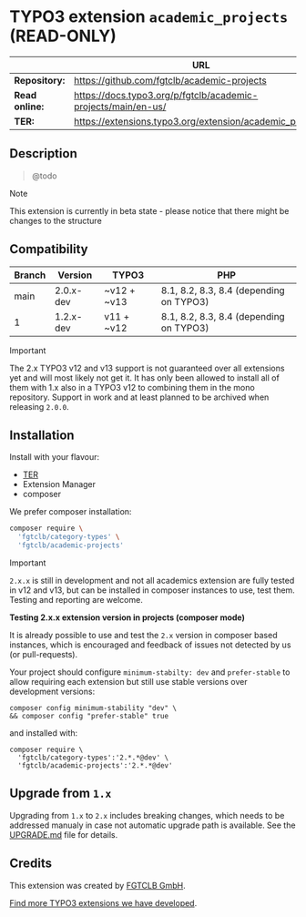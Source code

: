 # TYPO3 extension `academic_projects` (READ-ONLY)

|                  | URL                                                           |
|------------------|---------------------------------------------------------------|
| **Repository:**  | https://github.com/fgtclb/academic-projects                   |
| **Read online:** | https://docs.typo3.org/p/fgtclb/academic-projects/main/en-us/ |
| **TER:**         | https://extensions.typo3.org/extension/academic_projects/     |

## Description

> @todo

> [!NOTE]
> This extension is currently in beta state - please notice that there might be changes to the structure

## Compatibility

| Branch | Version   | TYPO3       | PHP                                     |
|--------|-----------|-------------|-----------------------------------------|
| main   | 2.0.x-dev | ~v12 + ~v13 | 8.1, 8.2, 8.3, 8.4 (depending on TYPO3) |
| 1      | 1.2.x-dev | v11 + ~v12  | 8.1, 8.2, 8.3, 8.4 (depending on TYPO3) |

> [!IMPORTANT]
> The 2.x TYPO3 v12 and v13 support is not guaranteed over all extensions
> yet and will most likely not get it. It has only been allowed to install
> all of them with 1.x also in a TYPO3 v12 to combining them in the mono
> repository.
> Support in work and at least planned to be archived when releasing `2.0.0`.

## Installation

Install with your flavour:

* [TER](https://extensions.typo3.org/extension/academic_projects/)
* Extension Manager
* composer

We prefer composer installation:

```bash
composer require \
  'fgtclb/category-types' \
  'fgtclb/academic-projects'
```

> [!IMPORTANT]
> `2.x.x` is still in development and not all academics extension are fully tested in v12 and v13,
> but can be installed in composer instances to use, test them. Testing and reporting are welcome.

**Testing 2.x.x extension version in projects (composer mode)**

It is already possible to use and test the `2.x` version in composer based instances,
which is encouraged and feedback of issues not detected by us (or pull-requests).

Your project should configure `minimum-stabilty: dev` and `prefer-stable` to allow
requiring each extension but still use stable versions over development versions:

```shell
composer config minimum-stability "dev" \
&& composer config "prefer-stable" true
```

and installed with:

```shell
composer require \
  'fgtclb/category-types':'2.*.*@dev' \
  'fgtclb/academic-projects':'2.*.*@dev'
```

## Upgrade from `1.x`

Upgrading from `1.x` to `2.x` includes breaking changes, which needs to be
addressed manualy in case not automatic upgrade path is available. See the
[UPGRADE.md](./UPGRADE.md) file for details.

## Credits

This extension was created by [FGTCLB GmbH](https://www.fgtclb.com/).

[Find more TYPO3 extensions we have developed](https://github.com/fgtclb/).
